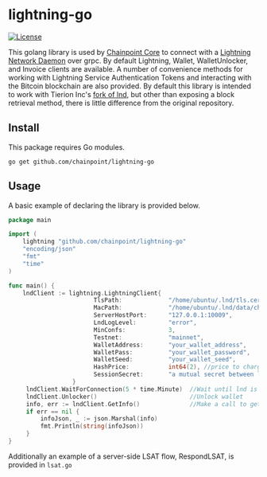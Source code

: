 # lightning-go

[![License](https://img.shields.io/badge/license-MIT-green)](https://opensource.org/licenses/MIT)

This golang library is used by [Chainpoint Core](https://github.com/chainpoint/chainpoint-core) to connect with a 
[Lightning Network Daemon](https://github.com/lightningnetwork/lnd) over grpc. By default Lightning, Wallet, WalletUnlocker, and 
Invoice clients are available. A number of convenience methods for working with Lightning Service Authentication Tokens and interacting
with the Bitcoin blockchain are also provided. By default this library is intended to work with Tierion Inc's [fork of lnd](https://github.com/Tierion/lnd/tree/v0.14.1-beta-tierion),
but other than exposing a block retrieval method, there is little difference from the original repository.

## Install 

This package requires Go modules.

`go get github.com/chainpoint/lightning-go`

## Usage

A basic example of declaring the library is provided below.

```go
package main

import (
    lightning "github.com/chainpoint/lightning-go"
    "encoding/json"
    "fmt"
    "time"
)

func main() {
    lndClient := lightning.LightningClient{
                        TlsPath:             "/home/ubuntu/.lnd/tls.cert",
                        MacPath:             "/home/ubuntu/.lnd/data/chain/bitcoin/mainnet/admin.macaroon",
                        ServerHostPort:      "127.0.0.1:10009",
                        LndLogLevel:         "error",
                        MinConfs:            3,
                        Testnet:             "mainnet",
                        WalletAddress:       "your_wallet_address",
                        WalletPass:          "your_wallet_password",
                        WalletSeed:          "your_wallet_seed",
                        HashPrice:           int64(2), //price to charge for issuing LSAT
                        SessionSecret:       "a mutual secret between lsat servers and clients",
                  }
     lndClient.WaitForConnection(5 * time.Minute)  //Wait until lnd is ready
     lndClient.Unlocker()                          //Unlock wallet 
     info, err := lndClient.GetInfo()              //Make a call to get lnd node info
     if err == nil {
         infoJson, _ := json.Marshal(info)
         fmt.Println(string(infoJson)) 
     }
}
```
Additionally an example of a server-side LSAT flow, RespondLSAT, is provided in `lsat.go`


